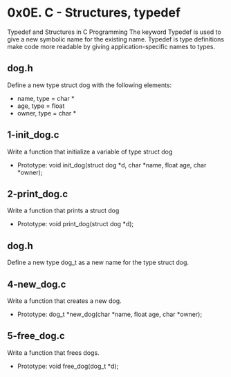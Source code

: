# 0x0E. C - Structures, typedef
Typedef and Structures in C Programming The keyword Typedef is used to give a new symbolic name for the existing name. Typedef is type definitions make code more readable by giving application-specific names to types.
## dog.h
Define a new type struct dog with the following elements:
* name, type = char *
* age, type = float
* owner, type = char *
## 1-init_dog.c
Write a function that initialize a variable of type struct dog
* Prototype: void init_dog(struct dog *d, char *name, float age, char *owner);
## 2-print_dog.c
Write a function that prints a struct dog
* Prototype: void print_dog(struct dog *d);
## dog.h
Define a new type dog_t as a new name for the type struct dog.
## 4-new_dog.c
Write a function that creates a new dog.
* Prototype: dog_t *new_dog(char *name, float age, char *owner);
## 5-free_dog.c
Write a function that frees dogs.
* Prototype: void free_dog(dog_t *d);
